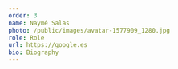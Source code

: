 ```yaml
---
order: 3
name: Naymé Salas
photo: /public/images/avatar-1577909_1280.jpg
role: Role
url: https://google.es
bio: Biography
---
```

